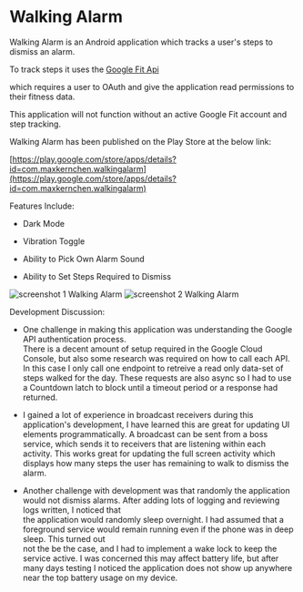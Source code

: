 # Walking Alarm 

  

Walking Alarm is an Android application which tracks a user's steps to dismiss an alarm. 

To track steps it uses the [Google Fit Api](https://developers.google.com/fit/android)  

which requires a user to OAuth and give the application read permissions to their fitness data. 

This application will not function without an active Google Fit account and step tracking. 

  

Walking Alarm has been published on the Play Store at the below link: 

  

[https://play.google.com/store/apps/details?id=com.maxkernchen.walkingalarm](https://play.google.com/store/apps/details?id=com.maxkernchen.walkingalarm) 

  

  

Features Include: 

* Dark Mode 

* Vibration Toggle 

* Ability to Pick Own Alarm Sound 

* Ability to Set Steps Required to Dismiss 

  

  

![screenshot 1 Walking Alarm](https://i.imgur.com/AOet0k5.jpg)  ![screenshot 2 Walking Alarm](https://i.imgur.com/rOZQlMm.jpg)  

  

  

Development Discussion: 

  

* One challenge in making this application was understanding the Google API authentication process.  
There is a decent amount of setup required in the Google Cloud Console, but also some research was required on how to call each API. 
In this case I only call one endpoint to retreive a read only data-set of steps walked for the day. These requests are also async so I had to use a Countdown latch to block 
until a timeout period or a response had returned.  

* I gained a lot of experience in broadcast receivers during this application's development, I have learned this are great for updating UI elements programmatically. 
A broadcast can be sent from a boss service, which sends it to receivers that are listening within each activity. This works great for updating the full screen activity which 
displays how many steps the user has remaining to walk to dismiss the alarm. 

* Another challenge with development was that randomly the application would not dismiss alarms. After adding lots of logging and reviewing logs written, I noticed that  
the application would randomly sleep overnight. I had assumed that a foreground service would remain running even if the phone was in deep sleep. This turned out  
not the be the case, and I had to implement a wake lock to keep the service active. I was concerned this may affect battery life, but after many days testing I noticed the application 
does not show up anywhere near the top battery usage on my device. 

  

  

 

 
